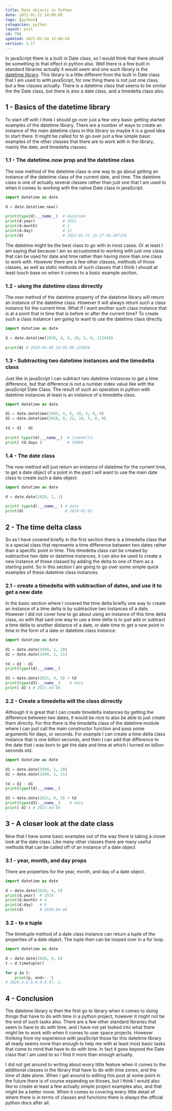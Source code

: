 ```yaml
---
title: Date objects in Python
date: 2021-01-21 14:09:00
tags: [python]
categories: python
layout: post
id: 786
updated: 2021-01-24 15:08:54
version: 1.17
---
```


In javaScript there is a built in Date class, so I would think that there should be something to that effect in python also. Well there is a few built in standard libraries actually it would seem and one such library is the [datetime library](https://docs.python.org/3/library/datetime.html#datetime.date). This library is a little different from the built in Date class that I am used to with javaScript, for one thing there is not just one class, but a few classes actually. There is a datetime class that seems to be similar the the Date class, but there is also a date class, and a timedelta class also.

<!-- more -->

## 1 - Basics of the datetime library

To start off with I think I should go over just a few very basic getting started examples of the datetime library. There are a number of ways to create an instance of the main datetime class in this library so maybe it is a good idea to start there. It might be called for to go over just a few simple basic examples of the other classes that there are to work with in the library, mainly the date, and timedelta classes.

### 1.1 - The datetime.now prop and the datetime class

The now method of the datetime class is one way to go about getting an instance of the datetime class of the current date, and time. The datetime class is one of actually several classes rather than just one that I am used to when it comes to working with the native Date class in javaScript.

```python
import datetime as date
 
d = date.datetime.now()
 
print(type(d).__name__)  # datetime
print(d.year)            # 2021
print(d.month)           # 1
print(d.day)             # 21
print(d)                 # 2021-01-21 15:27:49.097128
```

The datetime might be the best class to go with in most cases. Or at least I am saying that because I am so accustomed to working with just one class that can be used for date and time rather than having more than one class to work with. However there are a few other classes, methods of those classes, as well as static methods of such classes that I think I should at least touch base on when it comes to a basic example section.

### 1.2 - uisng the datetime class dirrectly

The now method of the datetime property of the datetime library will return an instance of the datetime class. However it will always return such a class instance for the current time. What if I want another such class instance that is at a point that in time that is before or after the current time? To create such a class instance I am going to want to use the datetime class directly.

```python
import datetime as date
 
d = date.datetime(2020, 4, 6, 10, 5, 0, 123456)
 
print(d) # 2020-04-06 10:05:00.123456
```

### 1.3 - Subtracting two datetime instances and the timedelta class

Just like in javaScript I can subtract two datetime instances to get a time difference, but that difference is not a number index value like with the javaScript Date Class. The result of such an operation in python with datetime instances at least is an instance of a timedelta class.

```python
import datetime as date
 
d1 = date.datetime(1983, 4, 6, 10, 5, 0, 0)
d2 = date.datetime(2010, 8, 22, 10, 5, 0, 0)
 
td = d2 - d1
 
print( type(td).__name__)  # timedelta
print( td.days )           # 10000
```

### 1.4 - The date class

The now method will just return an instance of datetime for the current time, to get a date object of a point in the past I will want to use the main date class to create such a date object.

```python
import datetime as date
 
d = date.date(2020, 1, 1)
 
print( type(d).__name__ ) # date
print(d)                  # 2020-01-01
```

## 2 - The time delta class

So as I have covered briefly in the first section there is a timedelta class that is a special class that represents a time difference between two dates rather than a specific point in time. This timedelta class can be created by subtractive two date or datetime instances, it can also be used to create a new instance of these classed by adding the delta to one of them as a starting point. So in this section I am going to go over some simple quick examples of these datetime class instances.

### 2.1 - create a timedelta with subtraction of dates, and use it to get a new date

In the basic section where I covered the time delta briefly one way to create an instance of a time delta is by subtractive two instances of a date. However I did not cover how to go about using an instance of this time delta class, so with that said one way to use a time delta is to just add or subtract a time delta to another distance of a date, or date time to get a new point in time in the form of a date or datetime class instance.

```python
import datetime as date
 
d1 = date.date(1999, 1, 20)
d2 = date.date(1999, 1, 21)
 
td = d2 - d1
print(type(td).__name__)
 
d3 = date.date(2021, 4, 5) + td
print(type(d3).__name__)    # date
print( d3 ) # 2021-04-06
```

### 2.2 - Create a timedelta will the class dirrectly

Although it is great that I can create timedelta instances by getting the difference between two dates, it would be nice to also be able to just create them directly. For this there is the timedelta class of the datetime module where I can just call the main constructor function and pass some arguments for days, or seconds. For example I can create a time delta class instance that is one billion seconds, and then I can add that difference to the date that i was born to get the date and time at which I turned on billion seconds old.

```python
import datetime as date
 
d1 = date.date(1999, 1, 20)
d2 = date.date(1999, 1, 21)
 
td = d2 - d1
print(type(td).__name__)
 
d3 = date.date(2021, 4, 5) + td
print(type(d3).__name__)    # date
print( d3 ) # 2021-04-06
```

## 3 - A closer look at the date class

Now that I have some basic examples out of the way there is taking a closer look at the date class. Like many other classes there are many useful methods that can be called off of an instance of a date object.

### 3.1 - year, month, and day props

There are properties for the year, month, and day of a date object.

```python
import datetime as date
 
d = date.date(2020, 4, 6)
print(d.year)  # 2020
print(d.month) # 4
print(d.day)   # 6
print(d)       # 2020-04-06
```

### 3.2 - to a tuple

The timetuple method of a date class instance can return a tuple of the properties of a date object. The tuple then can be looped over in a for loop.

```python
import datetime as date
 
d = date.date(2020, 4, 6)
t = d.timetuple()
 
for p in t:
    print(p, end='.')
# 2020.4.6.0.0.0.0.97.-1.
```

## 4 - Conclusion

The datetime library is then the first go to library when it comes to doing things that have to do with time in a python project, however it might not be the end of such tasks also. There are a few other standard libraries that seem to have to do with time, and I have not yet looked into what there might be to work with when it comes to user space projects. However thinking from my experience with javaScript those far this datetime library all ready seems more than enough to help me with at least most basic tasks that come to mind that have to do with time. In fact it goes beyond the Date class that I am used to so I find it more than enough actually.

I did not get around to writing about every little feature when it comes to the additional classes in the library that have to do with time zones, and the time of date alone. When I get around to editing this post at some point in the future there is of course expanding on thoses, but I think I would also like to create at least a few actually simple project examples also, and that might be a better move. When it comes to covering every little detail of where there is in terms of classes and functions there is always the official python docs after all.
